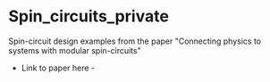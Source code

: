# Spin_circuits_private

Spin-circuit design examples from the paper "Connecting physics to systems with modular spin-circuits"
- Link to paper here - 
